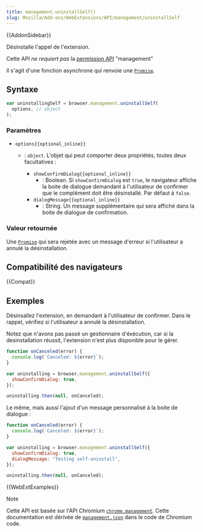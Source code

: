 ```yaml
---
title: management.uninstallSelf()
slug: Mozilla/Add-ons/WebExtensions/API/management/uninstallSelf
---
```


{{AddonSidebar}}

Désinstalle l'appel de l'extension.

Cette API _ne requiert pas_ la [permission API](/fr/docs/Mozilla/Add-ons/WebExtensions/manifest.json/permissions) "management"

Il s'agit d'une fonction asynchrone qui renvoie une [`Promise`](/fr/docs/Web/JavaScript/Reference/Global_Objects/Promise).

## Syntaxe

```js
var uninstallingSelf = browser.management.uninstallSelf(
  options, // object
);
```

### Paramètres

- `options{{optional_inline}}`

  - : `object`. L'objet qui peut comporter deux propriétés, toutes deux facultatives :

    - `showConfirmDialog{{optional_inline}}`
      - : Boolean. Si `showConfirmDialog` est `true`, le navigateur affiche la boite de dialogue demandant à l'utilisateur de confirmer que le complément doit être désinstallé. Par défaut à `false`.
    - `dialogMessage{{optional_inline}}`
      - : String. Un message supplémentaire qui sera affiché dans la boite de dialogue de confirmation.

### Valeur retournée

Une [`Promise`](/fr/docs/Web/JavaScript/Reference/Global_Objects/Promise) qui sera rejetée avec un message d'erreur si l'utilisateur a annulé la désinstallation.

## Compatibilité des navigateurs

{{Compat}}

## Exemples

Désinsallez l'extension, en demandant à l'utilisateur de confirmer. Dans le rappel, vérifiez si l'utilisateur a annulé la désinstallation.

Notez que n'avons pas passé un gestionnaire d'éxécution, car si la desinstallation réussit, l'extension n'est plus disponible pour le gérer.

```js
function onCanceled(error) {
  console.log(`Canceled: ${error}`);
}

var uninstalling = browser.management.uninstallSelf({
  showConfirmDialog: true,
});

uninstalling.then(null, onCanceled);
```

Le même, mais aussi l'ajout d'un message personnalisé à la boite de dialogue :

```js
function onCanceled(error) {
  console.log(`Canceled: ${error}`);
}

var uninstalling = browser.management.uninstallSelf({
  showConfirmDialog: true,
  dialogMessage: "Testing self-uninstall",
});

uninstalling.then(null, onCanceled);
```

{{WebExtExamples}}

> [!NOTE]
>
> Cette API est basée sur l'API Chromium [`chrome.management`](https://developer.chrome.com/docs/extensions/reference/api/management). Cette documentation est dérivée de [`management.json`](https://chromium.googlesource.com/chromium/src/+/master/extensions/common/api/management.json) dans le code de Chromium code.

<!--
// Copyright 2015 The Chromium Authors. All rights reserved.
//
// Redistribution and use in source and binary forms, with or without
// modification, are permitted provided that the following conditions are
// met:
//
//    * Redistributions of source code must retain the above copyright
// notice, this list of conditions and the following disclaimer.
//    * Redistributions in binary form must reproduce the above
// copyright notice, this list of conditions and the following disclaimer
// in the documentation and/or other materials provided with the
// distribution.
//    * Neither the name of Google Inc. nor the names of its
// contributors may be used to endorse or promote products derived from
// this software without specific prior written permission.
//
// THIS SOFTWARE IS PROVIDED BY THE COPYRIGHT HOLDERS AND CONTRIBUTORS
// "AS IS" AND ANY EXPRESS OR IMPLIED WARRANTIES, INCLUDING, BUT NOT
// LIMITED TO, THE IMPLIED WARRANTIES OF MERCHANTABILITY AND FITNESS FOR
// A PARTICULAR PURPOSE ARE DISCLAIMED. IN NO EVENT SHALL THE COPYRIGHT
// OWNER OR CONTRIBUTORS BE LIABLE FOR ANY DIRECT, INDIRECT, INCIDENTAL,
// SPECIAL, EXEMPLARY, OR CONSEQUENTIAL DAMAGES (INCLUDING, BUT NOT
// LIMITED TO, PROCUREMENT OF SUBSTITUTE GOODS OR SERVICES; LOSS OF USE,
// DATA, OR PROFITS; OR BUSINESS INTERRUPTION) HOWEVER CAUSED AND ON ANY
// THEORY OF LIABILITY, WHETHER IN CONTRACT, STRICT LIABILITY, OR TORT
// (INCLUDING NEGLIGENCE OR OTHERWISE) ARISING IN ANY WAY OUT OF THE USE
// OF THIS SOFTWARE, EVEN IF ADVISED OF THE POSSIBILITY OF SUCH DAMAGE.
-->
